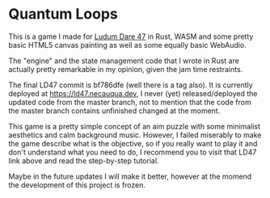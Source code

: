 # Quantum Loops
This is a game I made for [Ludum Dare 47](https://ldjam.com/events/ludum-dare/47/quantum-loops)
in Rust, WASM and some pretty basic HTML5 canvas painting as well as some equally basic WebAudio.

The "engine" and the state management code that I wrote in Rust
are actually pretty remarkable in my opinion, given the jam time restraints.

The final LD47 commit is bf786dfe (well there is a tag also).
It is currently deployed at https://ld47.necauqua.dev, I never (yet) released/deployed
the updated code from the master branch, not to mention that the code from the master branch
contains unfinished changed at the moment.

This game is a pretty simple concept of an aim puzzle with some minimalist aesthetics
and calm background music.
However, I failed miserably to make the game describe what is the objective,
so if you really want to play it and don't understand what you need to do,
I recommend you to visit that LD47 link above and read the step-by-step tutorial.

Maybe in the future updates I will make it better, however at the momend the development
of this project is frozen.
